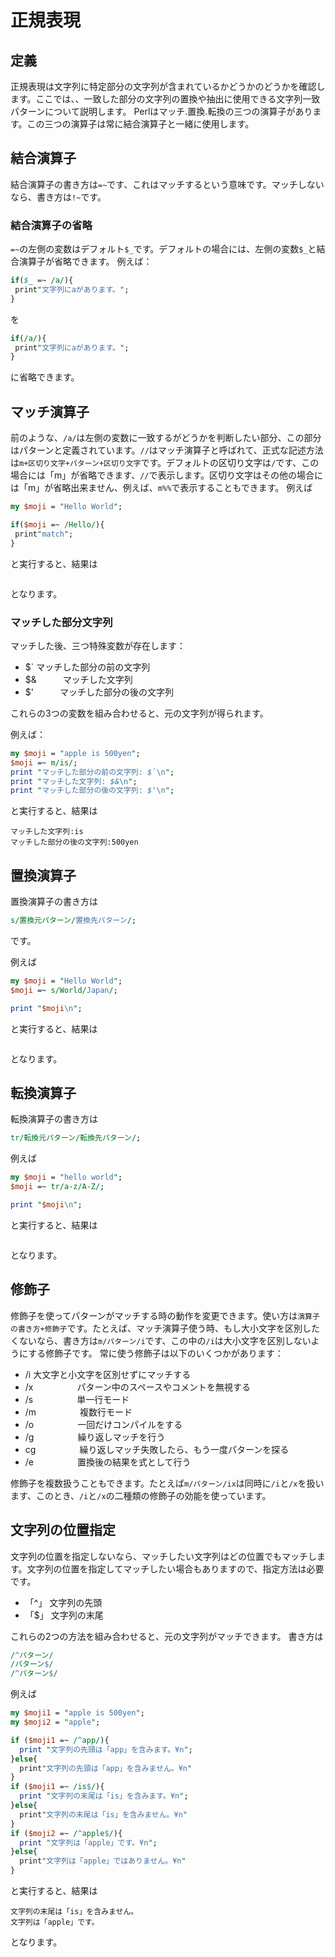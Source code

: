 # 正規表現

## 定義

正規表現は文字列に特定部分の文字列が含まれているかどうかのどうかを確認します。ここでは、、一致した部分の文字列の置換や抽出に使用できる文字列一致パターンについて説明します。
Perlはマッチ.置換.転換の三つの演算子があります。この三つの演算子は常に結合演算子と一緒に使用します。

## 結合演算子

結合演算子の書き方は`=~`です、これはマッチするという意味です。マッチしないなら、書き方は`!~`です。

### 結合演算子の省略

`=~`の左側の変数はデフォルト`$_`です。デフォルトの場合には、左側の変数`$_`と結合演算子が省略できます。
例えば：

```Perl
if($_ =~ /a/){
 print"文字列にaがあります。";
}
```

を

```Perl
if(/a/){
 print"文字列にaがあります。";
}
```

に省略できます。

## マッチ演算子

前のような、`/a/`は左側の変数に一致するがどうかを判断したい部分、この部分はパターンと定義されています。`//`はマッチ演算子と呼ばれて、正式な記述方法は`m+区切り文字+パターン+区切り文字`です。デフォルトの区切り文字は`/`です、この場合には「m」が省略できます、`//`で表示します。区切り文字はその他の場合には「m」が省略出来ません、例えば、`m%%`で表示することもできます。
例えば

```Perl
my $moji = "Hello World";

if($moji =~ /Hello/){
 print"match";
}
```

と実行すると、結果は

```match
```

となります。

### マッチした部分文字列

マッチした後、三つ特殊変数が存在します：

* $`     マッチした部分の前の文字列
* $&　　　マッチした文字列
* $'　　　マッチした部分の後の文字列

これらの3つの変数を組み合わせると、元の文字列が得られます。

例えば：

```Perl
my $moji = "apple is 500yen";
$moji =~ m/is/;
print "マッチした部分の前の文字列: $`\n";
print "マッチした文字列: $&\n";
print "マッチした部分の後の文字列: $'\n";
```

と実行すると、結果は

```マッチした部分の前の文字列:apple
マッチした文字列:is
マッチした部分の後の文字列:500yen
```

## 置換演算子

置換演算子の書き方は

```Perl
s/置換元パターン/置換先パターン/;
```

です。

例えば

```Perl
my $moji = "Hello World";
$moji =~ s/World/Japan/;

print "$moji\n";
```

と実行すると、結果は

```Hello Japan
```

となります。

## 転換演算子

転換演算子の書き方は

```Perl
tr/転換元パターン/転換先パターン/;
```

例えば

```Perl
my $moji = "hello world";
$moji =~ tr/a-z/A-Z/;

print "$moji\n";
```

と実行すると、結果は

```HELLO WORLD
```

となります。

## 修飾子

修飾子を使ってパターンがマッチする時の動作を変更できます。使い方は`演算子の書き方+修飾子`です。たとえば、マッチ演算子使う時、もし大小文字を区別したくないなら、書き方は`m/パターン/i`です、この中の`/i`は大小文字を区別しないようにする修飾子です。
常に使う修飾子は以下のいくつかがあります：

* /i         大文字と小文字を区別せずにマッチする
* /x　　　　　パターン中のスペースやコメントを無視する
* /s　　　　　単一行モード
* /m　　　　　複数行モード
* /o　　　　　一回だけコンパイルをする
* /g　　　　　繰り返しマッチを行う
* cg　　　　　繰り返しマッチ失敗したら、もう一度パターンを探る
* /e　　　　　置換後の結果を式として行う

修飾子を複数扱うこともできます。たとえば`m/パターン/ix`は同時に`/i`と`/x`を扱います、このとき、`/i`と`/x`の二種類の修飾子の効能を使っています。

## 文字列の位置指定

文字列の位置を指定しないなら、マッチしたい文字列はどの位置でもマッチします。文字列の位置を指定してマッチしたい場合もありますので、指定方法は必要です。

* 「^」     文字列の先頭
* 「$」     文字列の末尾

これらの2つの方法を組み合わせると、元の文字列がマッチできます。
書き方は

```Perl
/^パターン/
/パターン$/
/^パターン$/
```

例えば

```Perl
my $moji1 = "apple is 500yen";
my $moji2 = "apple";

if ($moji1 =~ /^app/){
  print "文字列の先頭は「app」を含みます。¥n";
}else{
  print"文字列の先頭は「app」を含みません。¥n"
}
if ($moji1 =~ /is$/){
  print "文字列の末尾は「is」を含みます。¥n";
}else{
  print"文字列の末尾は「is」を含みません。¥n"
}
if ($moji2 =~ /^apple$/){
  print "文字列は「apple」です。¥n";
}else{
  print"文字列は「apple」ではありません。¥n"
}
```

と実行すると、結果は

```文字列の先頭は「app」を含みます。
文字列の末尾は「is」を含みません。
文字列は「apple」です。
```

となります。
